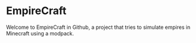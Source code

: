 # EmpireCraft
Welcome to EmpireCraft in Github, a project that tries to simulate empires in Minecraft using a modpack.
